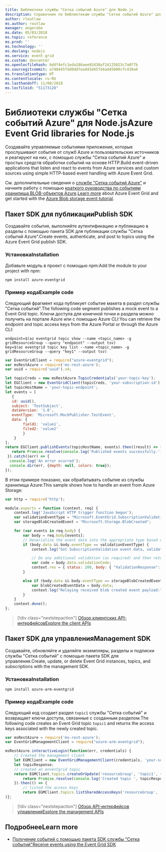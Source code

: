 ```yaml
---
title: Библиотеки службы "Сетка событий Azure" для Node.js
description: Справочник по библиотекам службы "Сетка событий Azure" для Node.js
author: rloutlaw
ms.author: routlaw
manager: angerobe
ms.date: 05/03/2018
ms.topic: reference
ms.prod: ''
ms.technology: ''
ms.devlang: nodejs
ms.service: event-grid
ms.custom: devcenter
ms.openlocfilehash: bddf4efc1eda186aee92d30af24125823c7a8f7b
ms.sourcegitcommit: a748445fdd0dd7ead43d45fd4ad45009cfc439a6
ms.translationtype: HT
ms.contentlocale: ru-RU
ms.lasthandoff: 11/08/2018
ms.locfileid: "51173128"
---
```

# <a name="azure-event-grid-libraries-for-nodejs"></a><span data-ttu-id="fdcf0-103">Библиотеки службы "Сетка событий Azure" для Node.js</span><span class="sxs-lookup"><span data-stu-id="fdcf0-103">Azure Event Grid libraries for Node.js</span></span>

<span data-ttu-id="fdcf0-104">Создавайте управляемые событиями приложения, которые прослушивают события от служб Azure и пользовательских источников и реагируют на них, с помощью службы "Сетка событий Azure" и простых средств обработки событий на основе HTTP.</span><span class="sxs-lookup"><span data-stu-id="fdcf0-104">Build event-driven applications that listen and react to events from Azure services and custom sources using simple HTTP-based event handling with Azure Event Grid.</span></span>

<span data-ttu-id="fdcf0-105">См. дополнительные сведения о [службе "Сетка событий Azure"](/azure/event-grid/overview) и начните работу с помощью [краткого руководства по событиям хранилища BLOB-объектов Azure](/azure/storage/blobs/storage-blob-event-quickstart).</span><span class="sxs-lookup"><span data-stu-id="fdcf0-105">[Learn more](/azure/event-grid/overview) about Azure Event Grid and get started with the [Azure Blob storage event tutorial](/azure/storage/blobs/storage-blob-event-quickstart).</span></span> 

## <a name="publish-sdk"></a><span data-ttu-id="fdcf0-106">Пакет SDK для публикации</span><span class="sxs-lookup"><span data-stu-id="fdcf0-106">Publish SDK</span></span>

<span data-ttu-id="fdcf0-107">Создавайте события, выполняйте аутентификацию и публикацию в разделы с помощью пакета SDK для публикации службы "Сетка событий Azure".</span><span class="sxs-lookup"><span data-stu-id="fdcf0-107">Create events, authenticate, and post to topics using the Azure Event Grid publish SDK.</span></span>

### <a name="installation"></a><span data-ttu-id="fdcf0-108">Установка</span><span class="sxs-lookup"><span data-stu-id="fdcf0-108">Installation</span></span>

<span data-ttu-id="fdcf0-109">Добавьте модуль в проект с помощью npm:</span><span class="sxs-lookup"><span data-stu-id="fdcf0-109">Add the module to your project with npm:</span></span>

```bash
npm install azure-eventgrid
```

### <a name="example-code"></a><span data-ttu-id="fdcf0-110">Пример кода</span><span class="sxs-lookup"><span data-stu-id="fdcf0-110">Example code</span></span>

<span data-ttu-id="fdcf0-111">Следующий фрагмент кода публикует событие макета в раздел службы "Сетка событий".</span><span class="sxs-lookup"><span data-stu-id="fdcf0-111">The following code segment publishes a mock event to a Event Grid topic.</span></span> <span data-ttu-id="fdcf0-112">Ключи доступа для конечной точки и раздела можно получить на портале Azure или с помощью Azure CLI:</span><span class="sxs-lookup"><span data-stu-id="fdcf0-112">You can retrieve the endpoint and topic access keys from the Azure Portal or through the Azure CLI:</span></span>

```azurecli-interactive
endpoint=$(az eventgrid topic show --name <topic_name> -g gridResourceGroup --query "endpoint" --output tsv)
key=$(az eventgrid topic key list --name <topic_name> -g gridResourceGroup --query "key1" --output tsv)
```

```javascript
var EventGridClient = require("azure-eventgrid");
var msRestAzure = require('ms-rest-azure');
var uuid = require('uuid').v4;

let topicCreds = new msRestAzure.TopicCredentials('your-topic-key');
let EGClient = new EventGridClient(topicCreds, 'your-subscription-id');
let topicHostName = 'your-topic-endpoint';
let events = [
   {
   id: uuid(),
   subject: 'TestSubject',
   dataVersion: '1.0',
   eventType: 'Microsoft.MockPublisher.TestEvent',
   data: {
        field1: 'value1',
        filed2: 'value2'
        }
    }
];
return EGClient.publishEvents(topicHostName, events).then((result) => {
   return Promise.resolve(console.log('Published events successfully.'));
 }).catch((err) => {
  console.log('An error ocurred');
  console.dir(err, {depth: null, colors: true});
});
```

<span data-ttu-id="fdcf0-113">В этом примере показано, как обрабатывать событие из службы хранилища Azure:</span><span class="sxs-lookup"><span data-stu-id="fdcf0-113">This sample shows how to handle an event from Azure Storage:</span></span>

```javascript
var http = require('http');

module.exports = function (context, req) {
    context.log('JavaScript HTTP trigger function begun');
    var validationEventType = "Microsoft.EventGrid.SubscriptionValidationEvent";
    var storageBlobCreatedEvent = "Microsoft.Storage.BlobCreated";

    for (var events in req.body) {
        var body = req.body[events];
        // Deserialize the event data into the appropriate type based on event type  
        if (body.data && body.eventType == validationEventType) {
            context.log("Got SubscriptionValidation event data, validation code: " + body.data.validationCode + " topic: " + body.topic);

            // Do any additional validation (as required) and then return back the below response
            var code = body.data.validationCode;
            context.res = { status: 200, body: { "ValidationResponse": code } };
        }

        else if (body.data && body.eventType == storageBlobCreatedEvent) {
            var blobCreatedEventData = body.data;
            context.log("Relaying received blob created event payload:" + JSON.stringify(blobCreatedEventData));
        }
    }
    context.done();
};
```

> [!div class="nextstepaction"]
> [<span data-ttu-id="fdcf0-114">Обзор клиентских API-интерфейсов</span><span class="sxs-lookup"><span data-stu-id="fdcf0-114">Explore the client APIs</span></span>](/javascript/api/overview/azure/eventgrid/client)

## <a name="management-sdk"></a><span data-ttu-id="fdcf0-115">Пакет SDK для управления</span><span class="sxs-lookup"><span data-stu-id="fdcf0-115">Management SDK</span></span>

<span data-ttu-id="fdcf0-116">Создавайте, обновляйте и удаляйте экземпляры, разделы и подписки службы "Сетка событий" с помощью пакета SDK для управления.</span><span class="sxs-lookup"><span data-stu-id="fdcf0-116">Create, update, or delete Event Grid instances, topics, and subscriptions with the management SDK.</span></span>

### <a name="installation"></a><span data-ttu-id="fdcf0-117">Установка</span><span class="sxs-lookup"><span data-stu-id="fdcf0-117">Installation</span></span>

```
npm install azure-arm-eventgrid
```

### <a name="example-code"></a><span data-ttu-id="fdcf0-118">Пример кода</span><span class="sxs-lookup"><span data-stu-id="fdcf0-118">Example code</span></span>

<span data-ttu-id="fdcf0-119">Следующий код создает раздел `topic1` службы "Сетка событий" и возвращает ключи доступа, связанные с созданным разделом.</span><span class="sxs-lookup"><span data-stu-id="fdcf0-119">The following code creates an Event Grid topic `topic1` and returns the access keys associated with the newly created topic.</span></span>

```javascript
var msRestAzure = require('ms-rest-azure');
var EventGridManagementClient = require("azure-arm-eventgrid");

msRestAzure.interactiveLogin(function(err, credentials) {
    // Created the management client
    let EGMClient = new EventGridManagementClient(credentials, 'your-subscription-id');
    let topicResponse;
    // created an enventgrid topic
    return EGMClient.topics.createOrUpdate('resourceGroup', 'topic1', { location: 'westus' }).then((topicResponse) => {
        return Promise.resolve(console.log('Created topic ', topicResponse));
    }).then(() => {
        // listed the access keys
        return EGMClient.topics.listSharedAccessKeys('resourceGroup', 'topic1')}
)};
```

> [!div class="nextstepaction"]
> [<span data-ttu-id="fdcf0-120">Обзор API-интерфейсов управления</span><span class="sxs-lookup"><span data-stu-id="fdcf0-120">Explore the management APIs</span></span>](/javascript/api/overview/azure/eventgrid/management)

## <a name="learn-more"></a><span data-ttu-id="fdcf0-121">Подробнее</span><span class="sxs-lookup"><span data-stu-id="fdcf0-121">Learn more</span></span>

- [<span data-ttu-id="fdcf0-122">Получение событий с помощью пакета SDK службы "Сетка событий"</span><span class="sxs-lookup"><span data-stu-id="fdcf0-122">Receive events using the Event Grid SDK</span></span>](/azure/event-grid/receive-events)
